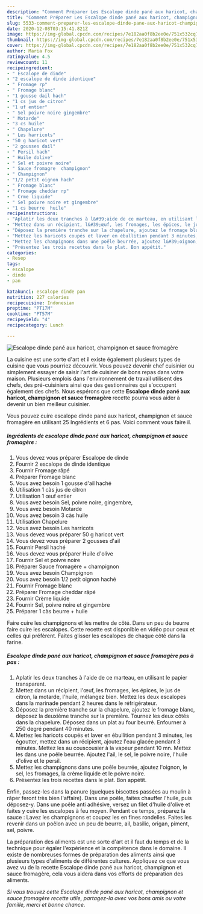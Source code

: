 ```yaml
---
description: "Comment Préparer Les Escalope dinde pané aux haricot, champignon et sauce fromagère"
title: "Comment Préparer Les Escalope dinde pané aux haricot, champignon et sauce fromagère"
slug: 5533-comment-preparer-les-escalope-dinde-pane-aux-haricot-champignon-et-sauce-fromagere
date: 2020-12-08T03:15:41.821Z
image: https://img-global.cpcdn.com/recipes/7e182aa0f8b2ee0e/751x532cq70/escalope-dinde-pane-aux-haricot-champignon-et-sauce-fromagere-photo-principale-de-la-recette.jpg
thumbnail: https://img-global.cpcdn.com/recipes/7e182aa0f8b2ee0e/751x532cq70/escalope-dinde-pane-aux-haricot-champignon-et-sauce-fromagere-photo-principale-de-la-recette.jpg
cover: https://img-global.cpcdn.com/recipes/7e182aa0f8b2ee0e/751x532cq70/escalope-dinde-pane-aux-haricot-champignon-et-sauce-fromagere-photo-principale-de-la-recette.jpg
author: Maria Fox
ratingvalue: 4.5
reviewcount: 11
recipeingredient:
- " Escalope de dinde"
- "2 escalope de dinde identique"
- " Fromage rp"
- " Fromage blanc"
- "1 gousse dail hach"
- "1 cs jus de citron"
- "1 uf entier"
- " Sel poivre noire gingembre"
- " Motarde"
- "3 cs huile"
- " Chapelure"
- " Les harricots"
- "50 g haricot vert"
- "2 gousses dail"
- " Persil hach"
- " Huile dolive"
- " Sel et poivre noire"
- " Sauce fromagre  champignon"
- " Champignon"
- "1/2 petit oignon hach"
- " Fromage blanc"
- " Fromage cheddar rp"
- " Crme liquide"
- " Sel poivre noire et gingembre"
- "1 cs beurre  huile"
recipeinstructions:
- "Aplatir les deux tranches à l&#39;aide de ce marteau, en utilisant le papier transparent."
- "Mettez dans un récipient, l&#39;œuf, les fromages, les épices, le jus de citron, la motarde, l&#39;huile, mélangez bien. Mettez les deux escalopes dans la marinade pendant 2 heures dans le réfrigérateur."
- "Déposez la première tranche sur la chapelure, ajoutez le fromage blanc, déposez la deuxième tranche sur la première. Tournez les deux côtés dans la chapelure. Déposez dans un plat au four beurré. Enfourner à 250 degré pendant 40 minutes."
- "Mettez les haricots coupés et laver en ébullition pendant 3 minutes, les égoutter, mettez dans un récipient, ajoutez l&#39;eau glacée pendant 3 minutes. Mettez les au couscousier à la vapeur pendant 10 mn. Mettez les dans une poêle beurrée. Ajoutez l&#39;ail, le sel, le poivre noire, l&#39;huile d&#39;olive et le persil."
- "Mettez les champignons dans une poêle beurrée, ajoutez l&#39;oignon, le sel, les fromages, la crème liquide et le poivre noire."
- "Présentez les trois recettes dans le plat. Bon appétit."
categories:
- Resep
tags:
- escalope
- dinde
- pan

katakunci: escalope dinde pan 
nutrition: 227 calories
recipecuisine: Indonesian
preptime: "PT17M"
cooktime: "PT57M"
recipeyield: "4"
recipecategory: Lunch

---
```



![Escalope dinde pané aux haricot, champignon et sauce fromagère](https://img-global.cpcdn.com/recipes/7e182aa0f8b2ee0e/751x532cq70/escalope-dinde-pane-aux-haricot-champignon-et-sauce-fromagere-photo-principale-de-la-recette.jpg)

La cuisine est une sorte d'art et il existe également plusieurs types de cuisine que vous pourriez découvrir. Vous pouvez devenir chef cuisinier ou simplement essayer de saisir l'art de cuisiner de bons repas dans votre maison. Plusieurs emplois dans l'environnement de travail utilisent des chefs, des pré-cuisiniers ainsi que des gestionnaires qui s'occupent également des chefs. Nous espérons que cette <strong> Escalope dinde pané aux haricot, champignon et sauce fromagère </strong> recette pourra vous aider à devenir un bien meilleur cuisinier.

<!--inarticleads1-->

Vous pouvez cuire escalope dinde pané aux haricot, champignon et sauce fromagère en utilisant 25 Ingrédients et 6 pas. Voici comment vous faire il.

##### Ingrédients de escalope dinde pané aux haricot, champignon et sauce fromagère :

1. Vous devez vous préparer  Escalope de dinde
1. Fournir 2 escalope de dinde identique
1. Fournir  Fromage râpé
1. Préparer  Fromage blanc
1. Vous avez besoin 1 gousse d&#39;ail haché
1. Utilisation 1 càs jus de citron
1. Utilisation 1 œuf entier
1. Vous avez besoin  Sel, poivre noire, gingembre,
1. Vous avez besoin  Motarde
1. Vous avez besoin 3 càs huile
1. Utilisation  Chapelure
1. Vous avez besoin  Les harricots
1. Vous devez vous préparer 50 g haricot vert
1. Vous devez vous préparer 2 gousses d&#39;ail
1. Fournir  Persil haché
1. Vous devez vous préparer  Huile d&#39;olive
1. Fournir  Sel et poivre noire
1. Préparer  Sauce fromagère + champignon
1. Vous avez besoin  Champignon
1. Vous avez besoin 1/2 petit oignon haché
1. Fournir  Fromage blanc
1. Préparer  Fromage cheddar râpé
1. Fournir  Crème liquide
1. Fournir  Sel, poivre noire et gingembre
1. Préparer 1 càs beurre + huile


Faire cuire les champignons et les mettre de côté. Dans un peu de beurre faire cuire les escalopes. Cette recette est disponible en vidéo pour ceux et celles qui préfèrent. Faites glisser les escalopes de chaque côté dans la farine. 

<!--inarticleads2-->

##### Escalope dinde pané aux haricot, champignon et sauce fromagère pas à pas :

1. Aplatir les deux tranches à l&#39;aide de ce marteau, en utilisant le papier transparent.
1. Mettez dans un récipient, l&#39;œuf, les fromages, les épices, le jus de citron, la motarde, l&#39;huile, mélangez bien. Mettez les deux escalopes dans la marinade pendant 2 heures dans le réfrigérateur.
1. Déposez la première tranche sur la chapelure, ajoutez le fromage blanc, déposez la deuxième tranche sur la première. Tournez les deux côtés dans la chapelure. Déposez dans un plat au four beurré. Enfourner à 250 degré pendant 40 minutes.
1. Mettez les haricots coupés et laver en ébullition pendant 3 minutes, les égoutter, mettez dans un récipient, ajoutez l&#39;eau glacée pendant 3 minutes. Mettez les au couscousier à la vapeur pendant 10 mn. Mettez les dans une poêle beurrée. Ajoutez l&#39;ail, le sel, le poivre noire, l&#39;huile d&#39;olive et le persil.
1. Mettez les champignons dans une poêle beurrée, ajoutez l&#39;oignon, le sel, les fromages, la crème liquide et le poivre noire.
1. Présentez les trois recettes dans le plat. Bon appétit.


Enfin, passez-les dans la panure (quelques biscottes passées au moulin à râper feront très bien l&#39;affaire). Dans une poêle, faites chauffer l&#39;huile, puis déposez-y. Dans une poêle anti adhésive, versez un filet d&#39;huile d&#39;olive et faites y cuire les escalopes à feu moyen. Pendant ce temps, préparez la sauce : Lavez les champignons et coupez les en fines rondelles. Faites les revenir dans un poêlon avec un peu de beurre, ail, basilic, origan, piment, sel, poivre. 

<!--inarticleads1-->

<p>
La préparation des aliments est une sorte d'art et il faut du temps et de la technique pour égaler l'expérience et la compétence dans le domaine. Il existe de nombreuses formes de préparation des aliments ainsi que plusieurs types d'aliments de différentes cultures. Appliquez ce que vous avez vu de la recette Escalope dinde pané aux haricot, champignon et sauce fromagère, cela vous aidera dans vos efforts de préparation des aliments.
</p>

<p>
<i>Si vous trouvez cette Escalope dinde pané aux haricot, champignon et sauce fromagère recette utile, partagez-la avec vos bons amis ou votre famille, merci et bonne chance.</i>
</p>
